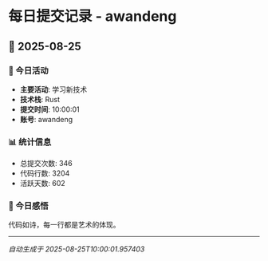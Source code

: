 # 每日提交记录 - awandeng

## 📅 2025-08-25

### 🎯 今日活动
- **主要活动**: 学习新技术
- **技术栈**: Rust
- **提交时间**: 10:00:01
- **账号**: awandeng

### 📊 统计信息
- 总提交次数: 346
- 代码行数: 3204
- 活跃天数: 602

### 💭 今日感悟
代码如诗，每一行都是艺术的体现。

---
*自动生成于 2025-08-25T10:00:01.957403*
